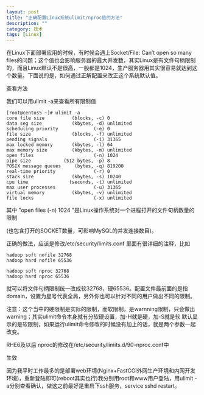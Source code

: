 ```yaml
---
layout: post
title: "正确配置Linux系统ulimit/nproc值的方法"
description: ""
category: 技术
tags: [Linux]
---
```


在Linux下面部署应用的时候，有时候会遇上Socket/File: Can’t open so many files的问题；这个值也会影响服务器的最大并发数，其实Linux是有文件句柄限制的，而且Linux默认不是很高，一般都是1024，生产服务器用其实很容易就达到这个数量。下面说的是，如何通过正解配置来改正这个系统默认值。

查看方法

我们可以用ulimit -a来查看所有限制值

	[root@centos5 ~]# ulimit -a
	core file size          (blocks, -c) 0
	data seg size           (kbytes, -d) unlimited
	scheduling priority             (-e) 0
	file size               (blocks, -f) unlimited
	pending signals                 (-i) 31365
	max locked memory       (kbytes, -l) 64
	max memory size         (kbytes, -m) unlimited
	open files                      (-n) 1024
	pipe size            (512 bytes, -p) 8
	POSIX message queues     (bytes, -q) 819200
	real-time priority              (-r) 0
	stack size              (kbytes, -s) 10240
	cpu time               (seconds, -t) unlimited
	max user processes              (-u) 31365
	virtual memory          (kbytes, -v) unlimited
	file locks                      (-x) unlimited

其中 "open files (-n) 1024 "是Linux操作系统对一个进程打开的文件句柄数量的限制

(也包含打开的SOCKET数量，可影响MySQL的并发连接数目)。


正确的做法，应该是修改/etc/security/limits.conf
里面有很详细的注释，比如

	hadoop soft nofile 32768
	hadoop hard nofile 65536

	hadoop soft nproc 32768
	hadoop hard nproc 65536

就可以将文件句柄限制统一改成软32768，硬65536。配置文件最前面的是指domain，设置为星号代表全局，另外你也可以针对不同的用户做出不同的限制。

注意：这个当中的硬限制是实际的限制，而软限制，是warnning限制，只会做出warning；其实ulimit命令本身就有分软硬设置，加-H就是硬，加-S就是软
默认显示的是软限制，如果运行ulimit命令修改的时候没有加上的话，就是两个参数一起改变。

RHE6及以后 nproc的修改在/etc/security/limits.d/90-nproc.conf中

生效

因为我平时工作最多的是部署web环境(Nginx+FastCGI外网生产环境和内网开发环境)，重新登陆即可(reboot其实也行)我分别用root和www用户登陆，用ulimit -a分别查看确认，做这之前最好是重启下ssh服务，service sshd restart。

